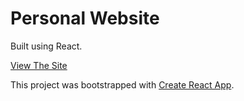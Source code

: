 # Personal Website

Built using React.

[View The Site](https://jonathankerr.github.io/Reactpages/)



This project was bootstrapped with [Create React App](https://github.com/facebook/create-react-app).

